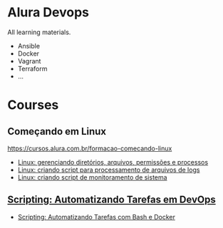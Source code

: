 # Alura Devops #

All learning materials.

- Ansible
- Docker
- Vagrant
- Terraform
- ...

# Courses #

## Começando em Linux ##

https://cursos.alura.com.br/formacao-comecando-linux

- [Linux: gerenciando diretórios, arquivos, permissões e processos](https://cursos.alura.com.br/course/linux-gerenciando-diretorios-arquivos-permissoes-processos "")
- [Linux: criando script para processamento de arquivos de logs](https://cursos.alura.com.br/course/linux-criando-script-processamento-arquivos-logs "linux_script_log/")
- [Linux: criando script de monitoramento de sistema](https://cursos.alura.com.br/course/linux-criando-script-monitoramento-sistema "linux_script_monitoramento")

## [Scripting: Automatizando Tarefas em DevOps](https://cursos.alura.com.br/formacao-scripting-automatizando-tarefas-devop://cursos.alura.com.br/formacao-scripting-automatizando-tarefas-devops) ##

- [Scripting: Automatizando Tarefas com Bash e Docker](https://cursos.alura.com.br/course/scripting-automatizando-tarefas-bash-docker)
